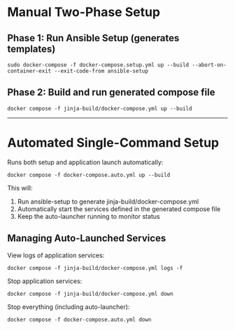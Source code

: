 # Manual Two-Phase Setup

## Phase 1: Run Ansible Setup (generates templates)

    sudo docker-compose -f docker-compose.setup.yml up --build --abort-on-container-exit --exit-code-from ansible-setup

## Phase 2: Build and run generated compose file

    docker compose -f jinja-build/docker-compose.yml up --build

---

# Automated Single-Command Setup

Runs both setup and application launch automatically:

    docker compose -f docker-compose.auto.yml up --build

This will:
1. Run ansible-setup to generate jinja-build/docker-compose.yml
2. Automatically start the services defined in the generated compose file
3. Keep the auto-launcher running to monitor status

## Managing Auto-Launched Services

View logs of application services:

    docker compose -f jinja-build/docker-compose.yml logs -f

Stop application services:

    docker compose -f jinja-build/docker-compose.yml down

Stop everything (including auto-launcher):

    docker compose -f docker-compose.auto.yml down
